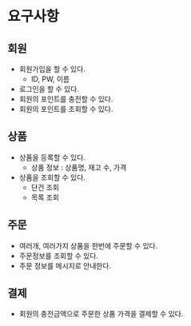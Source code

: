 # 요구사항

## 회원
- 회원가입을 할 수 있다.
  - ID, PW, 이름
- 로그인을 할 수 있다.
- 회원의 포인트를 충전할 수 있다.
- 회원의 포인트를 조회할 수 있다.

## 상품

- 상품을 등록할 수 있다.
  - 상품 정보 : 상품명, 재고 수, 가격
- 상품을 조회할 수 있다.
  - 단건 조회
  - 목록 조회

## 주문

- 여러개, 여러가지 상품을 한번에 주문할 수 있다.
- 주문정보를 조회할 수 있다.
- 주문 정보를 메시지로 안내한다.

## 결제

- 회원의 충전금액으로 주문한 상품 가격을 결제할 수 있다.